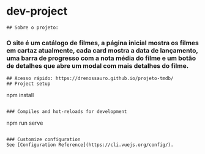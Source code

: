 # dev-project
```
## Sobre o projeto:
```
### O site é um catálogo de filmes, a página inicial mostra os filmes em cartaz atualmente, cada card mostra a data de lançamento, uma barra de progresso com a nota média do filme e um botão de detalhes que abre um modal com mais detalhes do filme.
```
## Acesso rápido: https://drenossauro.github.io/projeto-tmdb/
## Project setup
```
npm install
```

### Compiles and hot-reloads for development
```
npm run serve
```

### Customize configuration
See [Configuration Reference](https://cli.vuejs.org/config/).
